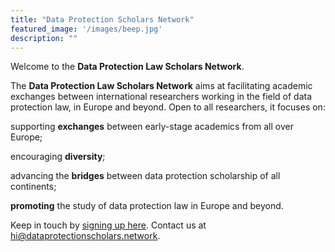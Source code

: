```yaml
---
title: "Data Protection Scholars Network"
featured_image: '/images/beep.jpg'
description: ""
---
```

Welcome to the **Data Protection Law Scholars Network**.

The **Data Protection Law Scholars Network** aims at facilitating academic exchanges between international researchers working in the field of data protection law, in Europe and beyond. Open to all researchers, it focuses on: 

supporting **exchanges** between early-stage academics from all over Europe; 

encouraging **diversity**;

advancing the **bridges** between data protection scholarship of all continents; 

**promoting** the study of data protection law in Europe and beyond.   

Keep in touch by [signing up here](https://forms.office.com/r/zYaUfb6e1D). Contact us at [hi@dataprotectionscholars.network](mailto:hi@dataprotectionscholars.network).
